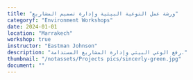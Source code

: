 ```yaml
---
title: "ورشة عمل التوعية البيئية وإدارة تصميم المشاريع"
categoryf: "Environment Workshops"
date: 2024-01-01
location: "Marrakech"
workshop: true
instructor: "Eastman Johnson"
description: "رفع الوعي البيئي وإدارة المشاريع المستدامة."
thumbnail: "/notassets/Projects pics/sincerly-green.jpg"
document: ""
---
```

